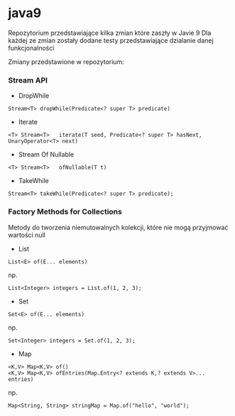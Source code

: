 # java9
Repozytorium przedstawiające kilka zmian które zaszły w Javie 9
Dla każdej ze zmian zostały dodane testy przedstawiające dzialanie danej funkcjonalności

Zmiany przedstawione w repozytorium:
### Stream API ###
* DropWhile
```
Stream<T> dropWhile(Predicate<? super T> predicate)
```
* Iterate
```
<T> Stream<T>	iterate(T seed, Predicate<? super T> hasNext, UnaryOperator<T> next)
```
* Stream Of Nullable
```
<T> Stream<T>	ofNullable(T t)
```
* TakeWhile
```
Stream<T> takeWhile(Predicate<? super T> predicate);
```
### Factory Methods for Collections ###
Metody do tworzenia niemutowalnych kolekcji, które nie mogą przyjmować wartości null
* List
```
List<E> of(E... elements)
```
np.
```
List<Integer> integers = List.of(1, 2, 3);
```
* Set
```
Set<E> of(E... elements)
```
np.
```
Set<Integer> integers = Set.of(1, 2, 3);
```
* Map
```
<K,V> Map<K,V> of()
<K,V> Map<K,V> ofEntries​(Map.Entry<? extends K,? extends V>... entries)
```
np.
```
Map<String, String> stringMap = Map.of("hello", "world");
```
